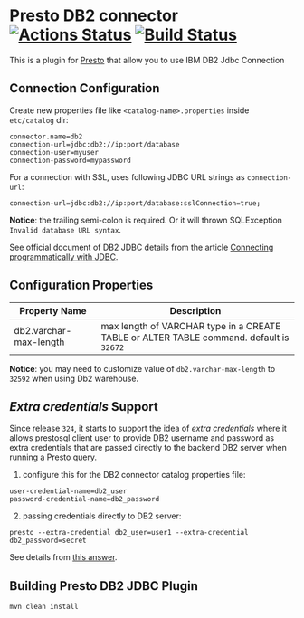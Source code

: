 # Presto DB2 connector [![Actions Status](https://github.com/IBM/presto-db2/workflows/Java%20CI/badge.svg)](https://github.com/IBM/presto-db2/actions) [![Build Status](https://travis-ci.org/IBM/presto-db2.svg?branch=master)](https://travis-ci.org/IBM/presto-db2)

This is a plugin for [Presto](https://prestosql.io/) that allow you to use IBM DB2 Jdbc Connection

## Connection Configuration

Create new properties file like `<catalog-name>.properties` inside `etc/catalog` dir:

    connector.name=db2
    connection-url=jdbc:db2://ip:port/database
    connection-user=myuser
    connection-password=mypassword

For a connection with SSL, uses following JDBC URL strings as `connection-url`:

    connection-url=jdbc:db2://ip:port/database:sslConnection=true;

**Notice**: the trailing semi-colon is required. Or it will thrown SQLException `Invalid database URL syntax`.

See official document of DB2 JDBC details from the article [Connecting programmatically with JDBC](https://www.ibm.com/support/knowledgecenter/en/SS6NHC/com.ibm.swg.im.dashdb.doc/connecting/connect_connecting_jdbc_applications.html).

## Configuration Properties


| Property Name | Description |
|---------------|-------------|
|db2.varchar-max-length | max length of VARCHAR type in a CREATE TABLE or ALTER TABLE command. default is `32672`|

**Notice**: you may need to customize value of `db2.varchar-max-length` to `32592` when using Db2 warehouse.

## _Extra credentials_ Support

Since release `324`, it starts to support the idea of _extra credentials_ where it allows prestosql client user to provide DB2 username and password as extra credentials that are passed directly to the backend DB2 server when running a Presto query.

1. configure this for the DB2 connector catalog properties file:
```
user-credential-name=db2_user
password-credential-name=db2_password
```
2. passing credentials directly to DB2 server:
```
presto --extra-credential db2_user=user1 --extra-credential db2_password=secret
```

See details from [this answer](https://stackoverflow.com/a/58634432/914967).

## Building Presto DB2 JDBC Plugin

    mvn clean install
